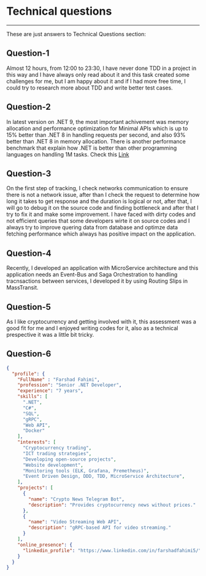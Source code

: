 # Technical questions
----
These are just answers to Technical Questions section:
## Question-1 
Almost 12 hours, from 12:00 to 23:30,
I have never done TDD in a project in this way and I have always only read about it and this task created some challenges for me, but I am happy about it and if I had more free time, I could try to research more about TDD and write better test cases.

## Question-2
In latest version on .NET 9, the most important achivement was memory allocation and performance optimization for Minimal APIs which is up to 15% better than .NET 8 in handling requests per second, and also 93% better than .NET 8 in memory allocation.
There is another performance benchmark that explain how .NET is better than other programming languages on handling 1M tasks.
Check this [Link](https://hez2010.github.io/async-runtimes-benchmarks-2024/)



## Question-3
On the first step of tracking, I check networks communication to ensure there is not a network issue, after than I check the request to determine how long it takes to get response and the duration is logical or not,
after that, I will go to debug it on the source code and finding bottleneck and after that I try to fix it and make some improvement.
I have faced with dirty codes and not efficient queries that some developers wirte it on source codes and I always try to improve quering data from database and optimze data fetching performance which always has positive impact on the application.

## Question-4
Recently, I developed an application with MicroService architecture and this application needs an Event-Bus and Saga Orchestration to handling tracnsactions between services, I developed it by using Routing Slips in MassTransit.

## Question-5
As I like cryptocurrency and getting involved with it, this assessment was a good fit for me and I enjoyed writing codes for it, also as a technical prespective it was a little bit tricky.

## Question-6

````json
{
  "profile": {
    "FullName" : "Farshad Fahimi",
    "profession": "Senior .NET Developer",
    "experience": "7 years",
    "skills": [
      ".NET",
      "C#",
      "SQL",
      "gRPC",
      "Web API",
      "Docker"
    ],
    "interests": [
      "Cryptocurrency trading",
      "ICT trading strategies",
      "Developing open-source projects",
      "Website development",
      "Monitoring tools (ELK, Grafana, Premetheus)",
      "Event Driven Design, DDD, TDD, MicroService Architecture",
    ],
    "projects": [
      {
        "name": "Crypto News Telegram Bot",
        "description": "Provides cryptocurrency news without prices."
      },
      {
        "name": "Video Streaming Web API",
        "description": "gRPC-based API for video streaming."
      }
    ],
    "online_presence": {
      "linkedin_profile": "https://www.linkedin.com/in/farshadfahimi5/"
    }
  }
}
````


